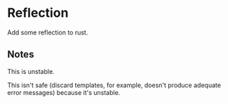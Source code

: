 # Reflection

Add some reflection to rust.

## Notes

This is unstable.

This isn't safe (discard templates, for example, doesn't produce adequate error messages) because it's unstable.
